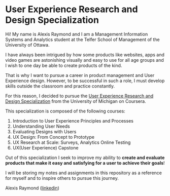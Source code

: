 # User Experience Research and Design Specialization

Hi! My name is Alexis Raymond and I am a Management Information Systems and Analytics student at the Telfer School of Management of the University of Ottawa.

I have always been intrigued by how some products like websites, apps and video games are astonishing visually and easy to use for all age groups and I wish to one day be able to create products of the kind.

That is why I want to pursue a career in product management and User Experience design. However, to be successful in such a role, I must develop skills outside the classroom and practice constantly.

For this reason, I decided to pursue the [User Experience Research and Design Specialization](https://www.coursera.org/specializations/michiganux) from the University of Michigan on Coursera.

This specialization is composed of the following courses:
1. Introduction to User Experience Principles and Processes
2. Understanding User Needs
3. Evaluating Designs with Users
4. UX Design: From Concept to Prototype
5. UX Research at Scale: Surveys, Analytics Online Testing
6. UX(User Experience) Capstone

Out of this specialization I seek to improve my ability to **create and evaluate products that make it easy and satisfying for a user to achieve their goals**!

I will be storing my notes and assignments in this repository as a reference for myself and to inspire others to pursue this journey.

Alexis Raymond
([linkedin](https://www.linkedin.com/in/alexis-raymond-telfer/))
